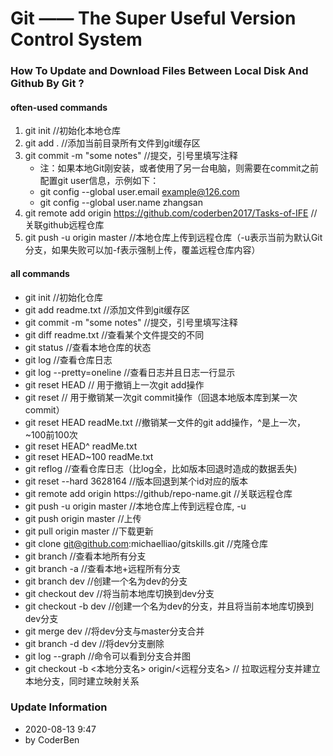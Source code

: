 # Git —— The Super Useful Version Control System

### How To Update and Download Files Between Local Disk And Github By Git ?

#### often-used commands
1. git init   //初始化本地仓库
2. git add .   //添加当前目录所有文件到git缓存区
3. git commit -m "some notes"   //提交，引号里填写注释
    - 注：如果本地Git刚安装，或者使用了另一台电脑，则需要在commit之前配置git user信息，示例如下：
    - git config --global user.email example@126.com
    - git config --global user.name zhangsan
4. git remote add origin https://github.com/coderben2017/Tasks-of-IFE   //关联github远程仓库
5. git push -u origin master   //本地仓库上传到远程仓库（-u表示当前为默认Git分支，如果失败可以加-f表示强制上传，覆盖远程仓库内容）

#### all commands
- git init   //初始化仓库
- git add readme.txt   //添加文件到git缓存区
- git commit -m "some notes"   //提交，引号里填写注释
- git diff readme.txt   //查看某个文件提交的不同
- git status   //查看本地仓库的状态
- git log   //查看仓库日志
- git log --pretty=oneline   //查看日志并且日志一行显示
- git reset HEAD        // 用于撤销上一次git add操作
- git reset <commit-id> // 用于撤销某一次git commit操作（回退本地版本库到某一次commit）
- git reset HEAD  readMe.txt   //撤销某一文件的git add操作，^是上一次，~100前100次
- git reset HEAD^ readMe.txt
- git reset HEAD~100 readMe.txt
- git reflog   //查看仓库日志（比log全，比如版本回退时造成的数据丢失)
- git reset --hard 3628164   //版本回退到某个id对应的版本
- git remote add origin https://github/repo-name.git   //关联远程仓库
- git push -u origin master   //本地仓库上传到远程仓库, -u
- git push origin master   //上传
- git pull origin master   //下载更新
- git clone git@github.com:michaelliao/gitskills.git   //克隆仓库
- git branch    //查看本地所有分支
- git branch -a //查看本地+远程所有分支
- git branch dev   //创建一个名为dev的分支
- git checkout dev   //将当前本地库切换到dev分支
- git checkout -b dev //创建一个名为dev的分支，并且将当前本地库切换到dev分支
- git merge dev   //将dev分支与master分支合并
- git branch -d dev   //将dev分支删除
- git log --graph   //命令可以看到分支合并图
- git checkout -b <本地分支名> origin/<远程分支名>    // 拉取远程分支并建立本地分支，同时建立映射关系

### Update Information
- 2020-08-13 9:47
- by CoderBen
